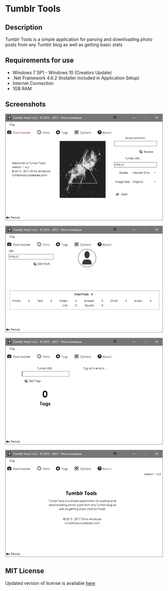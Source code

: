 # Tumblr Tools 
## Description
Tumblr Tools is a simple application for parsing and downloading photo posts from any Tumblr blog as well as getting basic stats

## Requirements for use
* Windows 7 SP1 - Windows 10 (Creators Update)
* .Net Framework 4.6.2 (Installer included in Application Setup)
* Internet Connection
* 1GB RAM

## Screenshots
![](Documents/Home_tt-01.png)

![](Documents/Home_tt-02.png)

![](Documents/Home_tt-03.png)

![](Documents/Home_tt-04.png)

## MIT License
Updated version of license is available [here](LICENSE.md)
